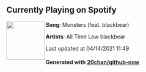 ## Currently Playing on Spotify

[<img align="left" width="100" src="https://i.scdn.co/image/ab67616d00001e0228c24b54e9149cab239ac1cd">](https://open.spotify.com/album/1kwAv74rVTTGMpawGsXtiE)

**Song**: Monsters (feat. blackbear)

**Artists**: All Time Low blackbear

Last updated at 04/14/2021 11:49

#### Generated with [20chan/github-now](https://github.com/20chan/github-now)